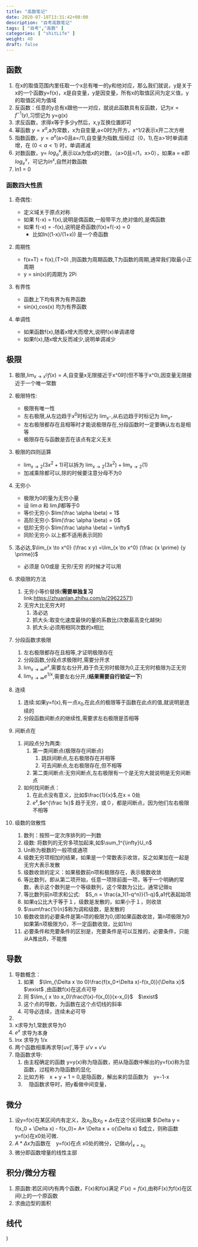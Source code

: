 ```yaml
---
title: "高数笔记"
date: 2020-07-18T13:31:42+08:00
description: "自考高数笔记"
tags: [ "自考","高数" ]
categories: [ "shitLife" ]
weight: 40
draft: false
---
```


## 函数
1. 在x的取值范围内里任取一个x总有唯一的y和他对应，那么我们就说，y是关于x的一个函数y=f(x)，x是自变量，y是因变量，所有x的取值区间为定义值，y的取值区间为值域
2. 反函数：任意的y总有x跟他一一对应，就说此函数具有反函数，记为$x=f^{-1}(y)$,习惯记为 y=g(x)
3. 求反函数，求得x等于多少y然后，x,y互换位置即可
4. 幂函数 $y = x^a$,a为常数，x为自变量,a<0时为开方，x^1/2表示x开二次方根
5. 指数函数，$y = a^x$(a>0且a=/1),自变量为指数,恒经过（0，1),在a>1时单调递增，在 $(0<a<1)$ 时，单调递减
6. 对数函数，y= $log_a^x$,表示以a为低x的对数，（a>0且=/1，x>0），如果a = e即$log_e^x$，可记为$ln^x$,自然对数函数
7. ln1 = 0
### 函数四大性质
1. 奇偶性:
    - 定义域关于原点对称
    - 如果 f(-x) = f(x),说明是偶函数,一般带平方,绝对值的,是偶函数
    - 如果 f(-x) = -f(x),说明是奇函数(f(x)+f(-x) = 0
        - 比如ln((1-x)/(1+x)) 是一个奇函数

2. 周期性
    -  f(x+T) = f(x),(T>0) ,则函数为周期函数,T为函数的周期,通常我们取最小正周期
    -  y = sin(x)的周期为 2Pi

3. 有界性
    -  函数上下均有界为有界函数
    -  sin(x),cos(x) 均为有界函数
4. 单调性
    - 如果函数f(x),随着x增大而增大,说明f(x)单调递增
    - 如果f(x),随x增大反而减少,说明单调减少

## 极限
1. 极限,$\lim_{x \to x^0}f(x) = A$,自变量x无限接近于x^0时(但不等于x^0),因变量无限接近于一个唯一常数
2. 极限特性:
    - 极限有唯一性
    - 左右极限,从左边趋于$x^0$时标记为 $\lim_{x^-}$,从右边趋于时标记为 $\lim_{x^+}$
    - 左右极限都存在且相等时才能说极限存在,分段函数时一定要确认左右是相等 
    - 极限存在与函数是否在该点有定义无关
3. 极限的四则运算
    - $\lim_{x \to 2}(3x^2+1)$可以拆为  $\lim_{x \to 2}(3x^2) + \lim_{x \to 2}(1)$
    - 加减乘除都可以,除的时候要注意分母不为0
4. 无穷小
    - 极限为0的量为无穷小量
    - 设 $\lim\alpha$ 和 $\lim\beta$都等于0
    - 等价无穷小 $lim(\frac \alpha \beta) = 1$
    - 高阶无穷小 $lim(\frac \alpha \beta) = 0$
    - 低阶无穷小 $lim(\frac \alpha \beta) = \infty$
    - 同阶无穷小 以上都不适用表示同阶
5. 洛必达,$\lim_{x \to x^0} (\frac x y) =\lim_{x \to x^0} (\frac {x \prime} {y \prime})$
   - 必须是 0/0或是 无穷/无穷 的时候才可以用
7. 求级限的方法
   1. 无穷小等价替换(**需要单独复习** link:https://zhuanlan.zhihu.com/p/29622571)
   2. 无穷大比无穷大时
      1. 洛必达
      2. 抓大头:取变化速度最快的量的系数比(次数最高变化越快)
      3. 抓大头:必须用相同次数的x相比

8. 分段函数求极限
   1. 左右极限都存在且相等,才证明极限存在
   2. 分段函数,分段点求极限时,需要分开求
   3. $\lim_{x \to \infty} e^x$,需要左右分开,趋于负无穷时极限为0,正无穷时极限为正无穷
   4. $\lim_{x \to \infty} e^{1/x}$,需要左右分开,(**结果需要自行验证一下**)
9.  连续
    1.  连续:如果y=f(x),有一点$x_0$,在此点的极限等于函数在此点的值,就说明是连续的
    2.  分段函数间断点的继续性,需要求左右极限是否相等
10. 间断点在
    1.  间段点分为两类:
        1.  第一类间断点(极限存在间断点)
            1.  跳跃间断点,左右极限存在并相等  
            2.  可去间断点,左右极限存在,但不相等
        2.  第二类间断点:无穷间断点,左右极限有一个是无穷大就说明是无穷间断点
    2.  如何找间断点：
        1.  在此点没有意义，比如$\frac{1}{x}$,在x = 0处
        2.  $e^x$,$e^{\frac 1x}$ 趋于无穷，或０，都是间断点，因为他们左右极限不相等
11. 级数的敛散性
    1. 数列：按照一定次序排列的一列数
    2. 级数: 将数列的无穷多项加起来,如$\sum_1^{\infty}U_n$
    3. Un称为极数的一般项或通项
    4. 级数无穷项相加的结果，如果是一个常数表示收敛，反之如果加在一起是无穷大表示发散
    5. 级数收敛的定义：如果极数前n项和极限存在，表示极数收敛
    6. 等比数列，即从第二项开始，任意一项除前面一项，等于一个明确的常数，表示这个数列是一个等级数列，这个常数为公比，通常记做q
    7. 等比数列前n项求和公式:　$S_n = \frac{a_1(1-q^n)}{1-q}$,a1代表起始项
    8. 如果q公比大于等于１，级数是发散的，如果小于１，则收敛
    9. $\sum\frac{1}{n}$称为调和级数，是发散的
    10. 极数收敛的必要条件是第n项的极限为0,(即如果函数收敛，第n项极限为0如果第n项极限为0，不一定函数收敛，比如1/n)
    11. 必要条件和充要条件的区别是，充要条件是可以互推的，必要条件，只能从A推出B，不能推

## 导数
1. 导数概念：
   1. 如果　$\lim_{\Delta x \to 0}\frac{f(x_0+\Delta x)-f(x_0)}{\Delta x}$　$\exist$ ,由函数f(x)在这点可导
   2. 同  $\lim_{ x \to x_0}\frac{f(x)-f(x_0)}{x-x_0}$　$\exist$
   3. 这个点的导数，为函数在这个点切线的斜率
   4. 可导必连续，连续未必可导
2. 
3. x求导为1,常数求导为0
4.  $e^x$ 求导为本身
5.  lnx 求导为 1/x
6.  两个函数相乘再求导${[uv]}\prime$,等于 $u\prime v + v\prime u$
7.  隐函数求导:
    1.  由主程确定的函数 y=y(x)称为隐函数，把从隐函数中解出的y=f(x)称为显函数，过程称为隐函数的显化
    2.  比如方称　x + y + 1 = 0,是隐函数，解出来的显函数为　y=-1-x
    3. 　隐函数求导时，把y看做中间变量，

## 微分
1. 设y=f(x)在某区间内有定义，及$x_0$及$x_0 + \Delta x$在这个区间如果 $\Delta y = f(x_0 + \Delta x) - f(x_0)= A* \Delta x + o(\Delta x) $成立，则称函数y=f(x)在x0处可微．
2. $A * \Delta x$为函数在　y=f(x)在点 x0处的微分，记做$dy|_{x=x_0 }$
3. 微分即函数增量的线性主部
## 积分/微分方程
1. 原函数:若区间I内有两个函数，F(x)和f(x)满足 $F\prime(x) = f(x)$,由称F(x)为f(x)在区间I上的一个原函数
2. 求曲边型的面积
## 线代

)